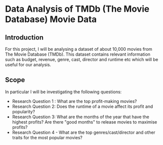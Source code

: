 # Data Analysis of TMDb (The Movie Database) Movie Data

## Introduction
For this project, I will be analysing a dataset of about 10,000 movies from The Movie Database (TMDb). This dataset contains relevant information such as budget, revenue, genre, cast, director and runtime etc which will be useful for our analysis.

## Scope
In particular I will be investigating the following questions:
* Research Question 1 : What are the top profit-making movies?
* Research Question 2: Does the runtime of a movie affect its profit and popularity?
* Research Question 3: What are the months of the year that have the highest profits? Are there "good months" to release movies to maximise profits?
* Research Question 4 - What are the top genres/cast/director and other traits for the most popular movies?
